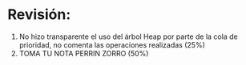 # Revisión:

1. No hizo transparente el uso del árbol Heap por parte de la cola de prioridad, no comenta las operaciones realizadas (25%)
2. TOMA TU NOTA PERRIN ZORRO (50%)
